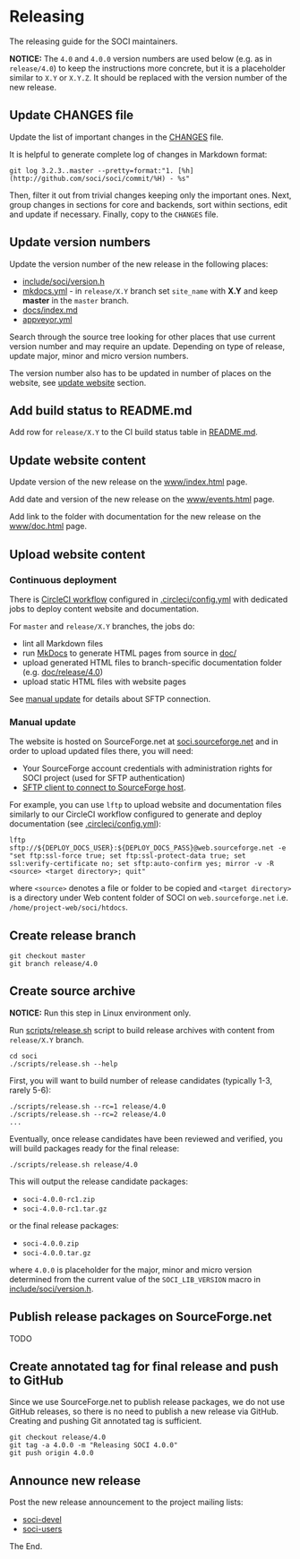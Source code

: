 # Releasing

The releasing guide for the SOCI maintainers.

**NOTICE:** The `4.0` and `4.0.0` version numbers are used below
(e.g. as in `release/4.0`) to keep the instructions more concrete,
but it is a placeholder similar to `X.Y` or `X.Y.Z`.
It should be replaced with the version number of the new release.

## Update CHANGES file

Update the list of important changes in the [CHANGES](CHANGES) file.

It is helpful to generate complete log of changes in Markdown format:

```console
git log 3.2.3..master --pretty=format:"1. [%h](http://github.com/soci/soci/commit/%H) - %s"
```

Then, filter it out from trivial changes keeping only the important ones.
Next, group changes in sections for core and backends, sort within sections,
edit and update if necessary. Finally, copy to the `CHANGES` file.

## Update version numbers

Update the version number of the new release in the following places:

- [include/soci/version.h](include/soci/version.h)
- [mkdocs.yml](mkdocs.yml) - in `release/X.Y` branch set `site_name` with **X.Y** and keep **master** in the `master` branch.
- [docs/index.md](docs/index.md)
- [appveyor.yml](appveyor.yml)

Search through the source tree looking for other places
that use current version number and may require an update.
Depending on type of release, update major, minor and micro version numbers.

The version number also has to be updated in number of places
on the website, see [update website](#update-website) section.

## Add build status to README.md

Add row for `release/X.Y` to the CI build status table in [README.md](README.md).

## Update website content

Update version of the new release on the [www/index.html](www/index.html) page.

Add date and version of the new release on the [www/events.html](www/events.html) page.

Add link to the folder with documentation for the new release
on the [www/doc.html](www/doc.html) page.

## Upload website content

### Continuous deployment

There is [CircleCI workflow](https://circleci.com/gh/SOCI/workflows/soci)
configured in [.circleci/config.yml](.circleci/config.yml)
with dedicated jobs to deploy content website and documentation.

For `master` and `release/X.Y` branches, the jobs do:

- lint all Markdown files
- run [MkDocs](https://www.mkdocs.org) to generate HTML pages from source in [doc/](doc)
- upload generated HTML files to branch-specific documentation folder (e.g. [doc/release/4.0](http://soci.sourceforge.net/doc/release/4.0/))
- upload static HTML files with website pages

See [manual update](#manual-update) for details about SFTP connection.

### Manual update

The website is hosted on SourceForge.net at
[soci.sourceforge.net](https://soci.sourceforge.net)
and in order to upload updated files there, you will need:

- Your SourceForge account credentials with administration rights for SOCI project (used for SFTP authentication)
- [SFTP client to connect to SourceForge host](https://sourceforge.net/p/forge/documentation/SFTP/).

For example, you can use `lftp` to upload website and documentation
files similarly to our CircleCI workflow configured to generate and
deploy documentation (see [.circleci/config.yml](.circleci/config.yml)):

```console
lftp sftp://${DEPLOY_DOCS_USER}:${DEPLOY_DOCS_PASS}@web.sourceforge.net -e "set ftp:ssl-force true; set ftp:ssl-protect-data true; set ssl:verify-certificate no; set sftp:auto-confirm yes; mirror -v -R <source> <target directory>; quit"
```

where `<source>` denotes a file or folder to be copied
and `<target directory>` is a directory under Web content folder
of SOCI on `web.sourceforge.net` i.e. `/home/project-web/soci/htdocs`.

## Create release branch

```console
git checkout master
git branch release/4.0
```

## Create source archive

**NOTICE:** Run this step in Linux environment only.

Run [scripts/release.sh](scripts/release.sh) script to build release archives
with content from `release/X.Y` branch.

```console
cd soci
./scripts/release.sh --help
```

First, you will want to build number of release candidates (typically 1-3, rarely 5-6):

```console
./scripts/release.sh --rc=1 release/4.0
./scripts/release.sh --rc=2 release/4.0
...
```

Eventually, once release candidates have been reviewed and verified,
you will build packages ready for the final release:

```console
./scripts/release.sh release/4.0
```

This will output the release candidate packages:

- `soci-4.0.0-rc1.zip`
- `soci-4.0.0-rc1.tar.gz`

or the final release packages:

- `soci-4.0.0.zip`
- `soci-4.0.0.tar.gz`

where `4.0.0` is placeholder for the major, minor and micro version
determined from the current value of the `SOCI_LIB_VERSION` macro
in [include/soci/version.h](include/soci/version.h).

## Publish release packages on SourceForge.net

TODO

## Create annotated tag for final release and push to GitHub

Since we use SourceForge.net to publish release packages, we do not use
GitHub releases, so there is no need to publish a new release via GitHub.
Creating and pushing Git annotated tag is sufficient.

```console
git checkout release/4.0
git tag -a 4.0.0 -m "Releasing SOCI 4.0.0"
git push origin 4.0.0
```

## Announce new release

Post the new release announcement to the project mailing lists:

- [soci-devel](https://sourceforge.net/p/soci/mailman/soci-devel/)
- [soci-users](https://sourceforge.net/p/soci/mailman/soci-users/)

The End.
